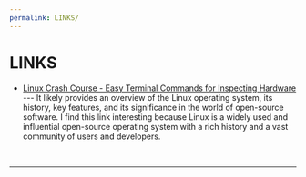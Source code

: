 ```yaml
---
permalink: LINKS/
---
```


# LINKS

* [Linux Crash Course - Easy Terminal Commands for Inspecting Hardware](https://www.geeksforgeeks.org/linux-tutorial/) --- 
It likely provides an overview of the Linux operating system, its history, key features, and its significance in the world of open-source software.
I find this link interesting because Linux is a widely used and influential open-source operating system with a rich history and a vast community of users and developers. 
<br>
<hr>
